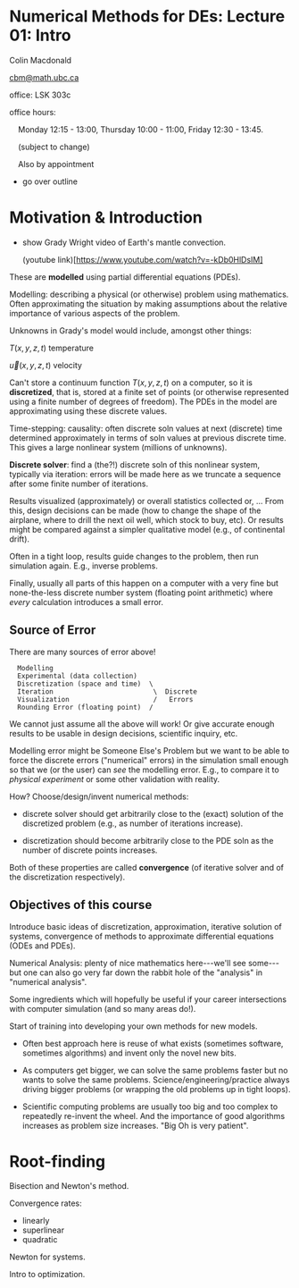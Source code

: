 Numerical Methods for DEs: Lecture 01: Intro
============================================

Colin Macdonald

cbm@math.ubc.ca

office: LSK 303c

office hours: 

 &nbsp;&nbsp;&nbsp;&nbsp;Monday 12:15 - 13:00, Thursday 10:00 - 11:00, Friday 12:30 - 13:45.
 
 &nbsp;&nbsp;&nbsp;&nbsp;(subject to change)
 
 &nbsp;&nbsp;&nbsp;&nbsp;Also by appointment

- go over outline


Motivation & Introduction
=========================

  * show Grady Wright video of Earth's mantle convection.

    (youtube link)[https://www.youtube.com/watch?v=-kDb0HlDsIM]

These are **modelled** using partial differential equations (PDEs).

Modelling: describing a physical (or otherwise) problem using
mathematics.  Often approximating the situation by making assumptions
about the relative importance of various aspects of the problem.

Unknowns in Grady's model would include, amongst other things:

  $T(x, y, z, t)$  temperature

  $\vec{u}(x, y, z, t)$  velocity

Can't store a continuum function $T(x, y, z, t)$ on a computer, so it
is **discretized**, that is, stored at a finite set of points (or
otherwise represented using a finite number of degrees of freedom).
The PDEs in the model are approximating using these discrete values.

Time-stepping: causality: often discrete soln values at next
(discrete) time determined approximately in terms of soln values at
previous discrete time.  This gives a large nonlinear system (millions
of unknowns).

**Discrete solver**: find a (the?!) discrete soln of this nonlinear
system, typically via iteration: errors will be made here as we
truncate a sequence after some finite number of iterations.

Results visualized (approximately) or overall statistics collected or,
...  From this, design decisions can be made (how to change the shape
of the airplane, where to drill the next oil well, which stock to buy,
etc).  Or results might be compared against a simpler qualitative
model (e.g., of continental drift).

Often in a tight loop, results guide changes to the problem, then run
simulation again.  E.g., inverse problems.

Finally, usually all parts of this happen on a computer with a very
fine but none-the-less discrete number system (floating point
arithmetic) where *every* calculation introduces a small error.


Source of Error
---------------

There are many sources of error above!

      Modelling
      Experimental (data collection)
      Discretization (space and time)  \
      Iteration                         \  Discrete
      Visualization                     /   Errors
      Rounding Error (floating point)  /

We cannot just assume all the above will work!  Or give accurate
enough results to be usable in design decisions, scientific inquiry,
etc.

Modelling error might be Someone Else's Problem but we want to be able
to force the discrete errors ("numerical" errors) in the simulation
small enough so that we (or the user) can *see* the modelling error.
E.g., to compare it to *physical experiment* or some other validation
with reality.

How?  Choose/design/invent numerical methods:

  * discrete solver should get arbitrarily close to the (exact)
    solution of the discretized problem (e.g., as number of iterations
    increase).

  * discretization should become arbitrarily close to the PDE soln as
    the number of discrete points increases.

Both of these properties are called **convergence** (of iterative
solver and of the discretization respectively).


Objectives of this course
-------------------------

Introduce basic ideas of discretization, approximation, iterative
solution of systems, convergence of methods to approximate
differential equations (ODEs and PDEs).

Numerical Analysis: plenty of nice mathematics here---we'll see
some---but one can also go very far down the rabbit hole of the
"analysis" in "numerical analysis".

Some ingredients which will hopefully be useful if your career
intersections with computer simulation (and so many areas do!).

Start of training into developing your own methods for new models.

  * Often best approach here is reuse of what exists (sometimes
    software, sometimes algorithms) and invent only the novel new
    bits.

  * As computers get bigger, we can solve the same problems faster but
    no wants to solve the same problems.  Science/engineering/practice
    always driving bigger problems (or wrapping the old problems up in
    tight loops).

  * Scientific computing problems are usually too big and too complex
    to repeatedly re-invent the wheel.  And the importance of good
    algorithms increases as problem size increases.  "Big Oh is very
    patient".




Root-finding
============

Bisection and Newton's method.

Convergence rates:
  - linearly
  - superlinear
  - quadratic

Newton for systems.

Intro to optimization.



